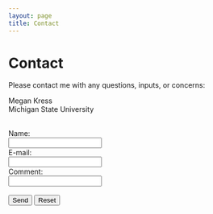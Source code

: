 ```yaml
---
layout: page
title: Contact
---
```


# Contact

Please contact me with any questions, inputs, or concerns:

<p style="text-align:left">
Megan Kress
<br>
Michigan State University
<br><br>
</p>


<form  method="post" action="email.php" enctype="text/plain">
Name:<br>
<input type="text" name="name"><br>
E-mail:<br>
<input type="text" name="mail"><br>
Comment:<br>
<input type="textarea" name="comment"><br><br>
<input type="submit" value="Send">
<input type="reset" value="Reset">
<br><br>
</form>
